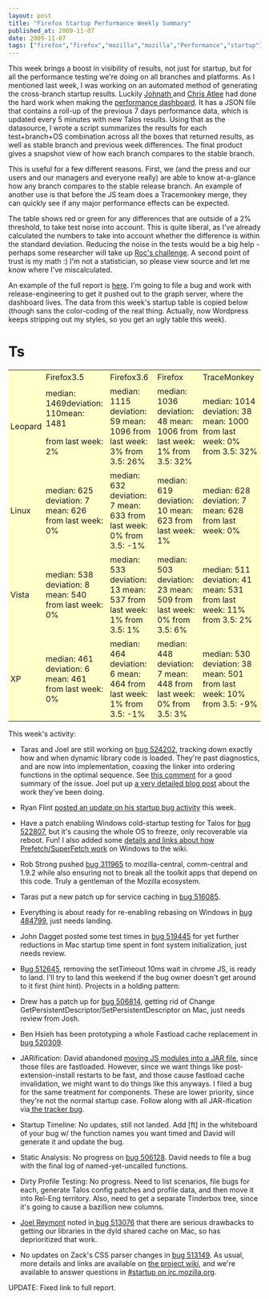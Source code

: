 ```yaml
---
layout: post
title: "Firefox Startup Performance Weekly Summary"
published_at: 2009-11-07
date: 2009-11-07
tags: ["firefox","firefox","mozilla","mozilla","Performance","startup"]
---
```


This week brings a boost in visibility of results, not just for startup, but for all the performance testing we're doing on all branches and platforms. As I mentioned last week, I was working on an automated method of generating the cross-branch startup results. Luckily [Johnath ](http://blog.johnath.com/)and [Chris Atlee](http://atlee.ca/blog/) had done the hard work when making the [performance dashboard](http://graphs.mozilla.org/dashboard/). It has a JSON file that contains a roll-up of the previous 7 days performance data, which is updated every 5 minutes with new Talos results. Using that as the datasource, I wrote  a script summarizes the results for each test+branch+OS combination across all the boxes that returned results, as well as stable branch and previous week differences. The final product gives a snapshot view of how each branch compares to the stable branch.

This is useful for a few different reasons. First, we (and the press and our users and our managers and everyone really) are able to know at-a-glance how any branch compares to the stable release branch. An example of another use is that before the JS team does a Tracemonkey merge, they can quickly see if any major performance effects can be expected.

The table shows red or green for any differences that are outside of a 2% threshold, to take test noise into account. This is quite liberal, as I've already calculated the numbers to take into account whether the difference is within the standard deviation. Reducing the noise in the tests would be a big help - perhaps some researcher will take up [Roc's challenge](http://weblogs.mozillazine.org/roc/archives/2009/11/challenges_in_s.html). A second point of trust is my math :) I'm not a statistician, so please view source and let me know where I've miscalculated.

An example of the full report is [here](http://people.mozilla.org/~dietrich/snapshot/). I'm going to file a bug and work with release-engineering to get it pushed out to the graph server, where the dashboard lives. The data from this week's startup table is copied below (though sans the color-coding of the real thing. Actually, now Wordpress keeps stripping out my styles, so you get an ugly table this week).

# Ts

<table style="border-spacing:0;border-collapse:collapse;border:0 0 1px 1px solid #600;">
<tbody>
<tr>
<td style="background-color:#ffc;border:1px 1px 0 0 solid #600;margin:0;padding:4px;"></td>
<td style="background-color:#ffc;border:1px 1px 0 0 solid #600;margin:0;padding:4px;">Firefox3.5</td>
<td style="background-color:#ffc;border:1px 1px 0 0 solid #600;margin:0;padding:4px;">Firefox3.6</td>
<td style="background-color:#ffc;border:1px 1px 0 0 solid #600;margin:0;padding:4px;">Firefox</td>
<td style="background-color:#ffc;border:1px 1px 0 0 solid #600;margin:0;padding:4px;">TraceMonkey</td>
</tr>
<tr>
<td style="background-color:#ffc;border:1px 1px 0 0 solid #600;margin:0;padding:4px;">Leopard</td>
<td style="background-color:#ffc;border:1px 1px 0 0 solid #600;margin:0;padding:4px;">median:  1469deviation: 110mean: 1481

from last week: 2%</td>
<td style="background-color:#ffc;border:1px 1px 0 0 solid #600;margin:0;padding:4px;">median:  1115
deviation: 59
mean: 1096
from last week: 3%
from 3.5: 26%</td>
<td style="background-color:#ffc;border:1px 1px 0 0 solid #600;margin:0;padding:4px;">median: 1036
deviation: 48
mean: 1006
from last week: 1%
from 3.5: 32%</td>
<td style="background-color:#ffc;border:1px 1px 0 0 solid #600;margin:0;padding:4px;">median: 1014
deviation:  38
mean: 1000
from last week: 0%
from 3.5: 32%</td>
</tr>
<tr>
<td style="background-color:#ffc;border:1px 1px 0 0 solid #600;margin:0;padding:4px;">Linux</td>
<td style="background-color:#ffc;border:1px 1px 0 0 solid #600;margin:0;padding:4px;">median:  625
deviation: 7
mean: 626
from last week: 0%</td>
<td style="background-color:#ffc;border:1px 1px 0 0 solid #600;margin:0;padding:4px;">median:  632
deviation: 7
mean: 633
from last week: 0%
from 3.5: -1%</td>
<td style="background-color:#ffc;border:1px 1px 0 0 solid #600;margin:0;padding:4px;">median: 619
deviation: 10
mean: 623
from last week: 1%</td>
<td style="background-color:#ffc;border:1px 1px 0 0 solid #600;margin:0;padding:4px;">median: 628
deviation: 7
mean: 628
from last week: 0%</td>
</tr>
<tr>
<td style="background-color:#ffc;border:1px 1px 0 0 solid #600;margin:0;padding:4px;">Vista</td>
<td style="background-color:#ffc;border:1px 1px 0 0 solid #600;margin:0;padding:4px;">median:  538
deviation: 8
mean: 540
from last week: 0%</td>
<td style="background-color:#ffc;border:1px 1px 0 0 solid #600;margin:0;padding:4px;">median:  533
deviation: 13
mean: 537
from last week: 1%
from 3.5: 1%</td>
<td style="background-color:#ffc;border:1px 1px 0 0 solid #600;margin:0;padding:4px;">median: 503
deviation: 23
mean: 509
from last week: 0%
from  3.5: 6%</td>
<td style="background-color:#ffc;border:1px 1px 0 0 solid #600;margin:0;padding:4px;">median: 511
deviation: 41
mean: 531
from last week: 11%
from 3.5: 2%</td>
</tr>
<tr>
<td style="background-color:#ffc;border:1px 1px 0 0 solid #600;margin:0;padding:4px;">XP</td>
<td style="background-color:#ffc;border:1px 1px 0 0 solid #600;margin:0;padding:4px;">median:  461
deviation: 6
mean: 461
from last week: 0%</td>
<td style="background-color:#ffc;border:1px 1px 0 0 solid #600;margin:0;padding:4px;">median:  464
deviation: 6
mean: 464
from last week: 1%
from 3.5: -1%</td>
<td style="background-color:#ffc;border:1px 1px 0 0 solid #600;margin:0;padding:4px;">median: 448
deviation: 7
mean: 448
from last week: 0%
from  3.5: 3%</td>
<td style="background-color:#ffc;border:1px 1px 0 0 solid #600;margin:0;padding:4px;">median: 530
deviation: 38
mean: 501
from last week: 10%
from  3.5: -9%</td>
</tr>
</tbody></table>
This week's activity:

*   Taras and Joel are still working on [bug 524202](https://bugzilla.mozilla.org/show_bug.cgi?id=524202), tracking down exactly how and when dynamic library code is loaded. They're past diagnostics, and are now into implementation, coaxing the linker into ordering functions in the optimal sequence. See [this  comment](https://bugzilla.mozilla.org/show_bug.cgi?id=524202#c3) for a good summary of the issue. Joel put up [a very detailed blog post](http://wagerlabs.com/post/230853261/tracking-io-patterns-in-memory-mapped-dynamic-libaries) about the work they've been doing.
*   Ryan Flint [posted an update on his startup bug activity](http://screwedbydesign.com/blog/2009/11/this-week-in-perf-nov06.php) this week.
*   Have a patch enabling Windows cold-startup testing for Talos for [bug 522807](https://bugzilla.mozilla.org/show_bug.cgi?id=522807), but it's causing the whole OS to freeze, only recoverable via reboot. Fun! I also added some [details and links about how Prefetch/SuperFetch work](https://wiki.mozilla.org/Firefox/Sprints/Startup_Time_Improvements#Tips.2C_Tools) on Windows to the wiki.
*   Rob Strong pushed [bug 311965](https://bugzilla.mozilla.org/show_bug.cgi?id=311965) to mozilla-central, comm-central and 1.9.2 while also ensuring not to break all the toolkit apps that depend on this code. Truly a gentleman of the Mozilla ecosystem.
*   Taras put a new patch up for service caching in [bug         516085](https://bugzilla.mozilla.org/show_bug.cgi?id=516085).
*   Everything is about ready for re-enabling rebasing on  Windows in [bug    484799](https://bugzilla.mozilla.org/show_bug.cgi?id=484799), just needs landing.
*   John Dagget posted some test times in [bug       519445](https://bugzilla.mozilla.org/show_bug.cgi?id=519445) for yet further reductions in Mac startup       time spent in font system initialization, just needs review.
*   B[ug    512645](https://bugzilla.mozilla.org/show_bug.cgi?id=512645), removing the setTimeout 10ms wait in chrome JS, is ready to land. I'll try to land this weekend if the bug owner doesn't get around to it first (hint hint).
Projects in a holding pattern:

*   Drew has a patch up for [bug    506814](https://bugzilla.mozilla.org/show_bug.cgi?id=506814), getting rid of Change     GetPersistentDescriptor/SetPersistentDescriptor on Mac, just needs   review from Josh.
*   Ben Hsieh has been prototyping a whole Fastload cache  replacement in  [bug   520309](https://bugzilla.mozilla.org/show_bug.cgi?id=520309).
*   JARification: David abandoned [moving JS         modules into a JAR file](https://bugzilla.mozilla.org/show_bug.cgi?id=509755), since those files are fastloaded.        However, since we want things like post-extension-install restarts  to   be     fast, and those cause fastload cache invalidation, we might   want  to   do   things like this anyways. I filed a bug for the same   treatment  for     components. These are lower priority, since they're   not the  normal     startup case. Follow along with all JAR-ification   via[ the        tracker  bug](https://bugzilla.mozilla.org/show_bug.cgi?id=513027).
*   Startup Timeline: No updates, still not landed. Add [ft] in the       whiteboard of your bug w/ the function names you want timed and David       will generate it and update the bug.
*   Static Analysis: No progress on [bug       506128](https://bugzilla.mozilla.org/show_bug.cgi?id=506128).  David needs to file a bug with the final log of       named-yet-uncalled  functions.
*   Dirty Profile Testing: No progress. Need to list scenarios, file       bugs  for each, generate Talos config patches and profile data, and   then     move  it into Rel-Eng territory. Also, need to get a separate      Tinderbox  tree,  since it's going to cause a bazillion new columns.
*   [Joel       Reymont](http://wagerlabs.com/) noted in[ bug       513076](https://bugzilla.mozilla.org/show_bug.cgi?id=513076) that there are serious drawbacks to getting our libraries in       the dyld  shared cache on Mac, so has deprioritized that work.
*   No updates on Zack's CSS parser changes in [bug         513149](https://bugzilla.mozilla.org/show_bug.cgi?id=513149).
As usual, more details and links are  available on [the      project wiki](https://wiki.mozilla.org/Firefox/Projects/Startup_Time_Improvements), and we're available to answer questions in [#startup on irc.mozilla.org](irc://irc.mozilla.org/#startup).

UPDATE: Fixed link to full report.